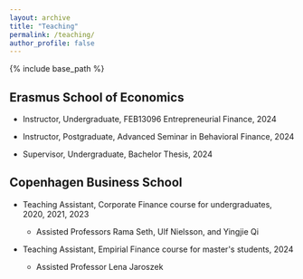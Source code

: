 ```yaml
---
layout: archive
title: "Teaching"
permalink: /teaching/
author_profile: false
---
```


{% include base_path %}

## Erasmus School of Economics
- Instructor, Undergraduate, FEB13096 Entrepreneurial Finance, 2024
  
- Instructor, Postgraduate, Advanced Seminar in Behavioral Finance, 2024
  
- Supervisor, Undergraduate, Bachelor Thesis, 2024


## Copenhagen Business School
- Teaching Assistant, Corporate Finance course for undergraduates, 2020, 2021, 2023
  - Assisted Professors Rama Seth, Ulf Nielsson, and Yingjie Qi

- Teaching Assistant, Empirial Finance course for master's students, 2024
  - Assisted Professor Lena Jaroszek
